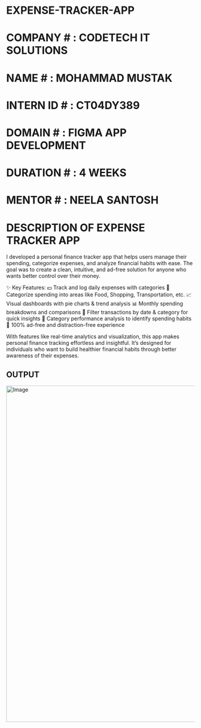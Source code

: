 # EXPENSE-TRACKER-APP
# COMPANY # : CODETECH IT SOLUTIONS 
# NAME # : MOHAMMAD MUSTAK
# INTERN ID # : CT04DY389
# DOMAIN # : FIGMA APP DEVELOPMENT
# DURATION # : 4 WEEKS
# MENTOR # : NEELA SANTOSH
# DESCRIPTION OF EXPENSE TRACKER APP #
I developed a personal finance tracker app that helps users manage their spending, categorize expenses, and analyze financial habits with ease. 
The goal was to create a clean, intuitive, and ad-free solution for anyone who wants better control over their money.

✨ Key Features:
💵 Track and log daily expenses with categories
📂 Categorize spending into areas like Food, Shopping, Transportation, etc.
📈 Visual dashboards with pie charts & trend analysis
📊 Monthly spending breakdowns and comparisons
🔎 Filter transactions by date & category for quick insights
📑 Category performance analysis to identify spending habits
🚫 100% ad-free and distraction-free experience

With features like real-time analytics and visualization, this app makes personal finance tracking effortless and insightful. 
It’s designed for individuals who want to build healthier financial habits through better awareness of their expenses.

## OUTPUT ##
<img width="1909" height="899" alt="Image" src="https://github.com/user-attachments/assets/28472bf8-70f1-43cc-acc6-984f9927a16c" />

